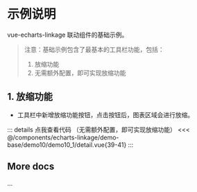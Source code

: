 <script setup>
import LinkageDemo101 from '@/components/echarts-linkage/demo-base/demo10/demo10_1/index.vue';
</script>

# 示例说明

vue-echarts-linkage 联动组件的基础示例。

> 注意：基础示例包含了最基本的工具栏功能，包括：
> 1. 放缩功能
> 2. 无需额外配置，即可实现放缩功能

## 1. 放缩功能

* 工具栏中新增放缩功能按钮，点击按钮后，图表区域会进行放缩。

<LinkageDemo101 />

::: details 点我查看代码 （无需额外配置，即可实现放缩功能）
<<< @/components/echarts-linkage/demo-base/demo10/demo10_1/detail.vue{39-41}
:::


## More docs

...


